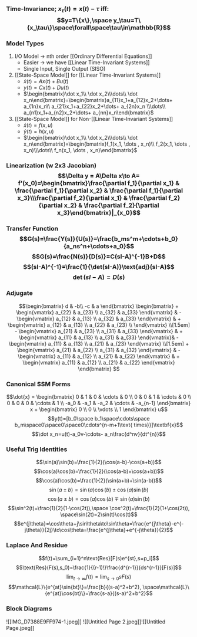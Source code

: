 ### **Time-Invariance**; $x_\tau(t)=x(t)-\tau$ iff:$$y=T\{x\},\space y_\tau=T\{x_\tau\}\space\forall\space\tau\in\mathbb{R}$$
### Model Types
1. I/O Model -> nth order [[Ordinary Differential Equations]]
	- Easier -> we have [[Linear Time-Invariant Systems]]
	- Single Input, Single Output (SISO)
2. [[State-Space Model]] for [[Linear Time-Invariant Systems]]
	- $\dot x(t)=Ax(t)+Bu(t)$
	- $y(t)=Cx(t)+Du(t)$
	- $\begin{bmatrix}\dot x_1\\ \dot x_2\\\dots\\ \dot x_n\end{bmatrix}=\begin{bmatrix}a_{11}x_1+a_{12}x_2+\dots+ a_{1n}x_n\\ a_{21}x_1+a_{22}x_2+\dots+ a_{2n}x_n \\\dots\\ a_{n1}x_1+a_{n2}x_2+\dots+ a_{nn}x_n\end{bmatrix}$
3. [[State-Space Model]] for Non-[[Linear Time-Invariant Systems]]
	- $\dot x(t)=f(x,u)$
	- $\dot y(t)=h(x,u)$
	- $\begin{bmatrix}\dot x_1\\ \dot x_2\\\dots\\ \dot x_n\end{bmatrix}=\begin{bmatrix}f_1(x_1, \dots , x_n)\\ f_2(x_1, \dots , x_n)\\\dots\\ f_n(x_1, \dots , x_n)\end{bmatrix}$
### Linearization (w 2x3 Jacobian)$$\Delta y = A\Delta x\to A= f'(x_0)=\begin{bmatrix}\frac{\partial f_1}{\partial x_1} & \frac{\partial f_1}{\partial x_2} & \frac{\partial f_1}{\partial x_3}\\\frac{\partial f_2}{\partial x_1} & \frac{\partial f_2}{\partial x_2} & \frac{\partial f_2}{\partial x_3}\end{bmatrix}|_{x_0}$$
### Transfer Function$$G(s)=\frac{Y(s)}{U(s)}=\frac{b_ms^m+\cdots+b_0}{a_ns^n+\cdots+a_0}$$$$G(s)=\frac{N(s)}{D(s)}=C(sI-A)^{-1}B+D$$$$(sI-A)^{-1}=\frac{1}{\det(sI-A)}\text{adj}(sI-A)$$$$\det(sI-A)=D(s)$$
### Adjugate
$$\begin{bmatrix} d & -b\\ -c & a \end{bmatrix}
\begin{bmatrix}
            +
            \begin{vmatrix}
                a_{22} & a_{23} \\
                a_{32} & a_{33}
            \end{vmatrix} &
            -
            \begin{vmatrix}
                a_{12} & a_{13} \\
                a_{32} & a_{33}
            \end{vmatrix} &
            +
            \begin{vmatrix}
                a_{12} & a_{13} \\
                a_{22} & a_{23} \\
            \end{vmatrix} \\[1.5em]
            -
            \begin{vmatrix}
                a_{21} & a_{23} \\
                a_{31} & a_{33}
            \end{vmatrix} &
            +
            \begin{vmatrix}
                a_{11} & a_{13} \\
                a_{31} & a_{33}
            \end{vmatrix}&
            -
            \begin{vmatrix}
                a_{11} &  a_{13} \\
                a_{21} &  a_{23}
            \end{vmatrix} \\[1.5em]
            +
            \begin{vmatrix}
                a_{21} & a_{22} \\
                a_{31} & a_{32}
            \end{vmatrix} &
            -
            \begin{vmatrix}
            a_{11} & a_{12} \\
            a_{21} & a_{22}
            \end{vmatrix} &
            +
            \begin{vmatrix}
                a_{11} & a_{12} \\
                a_{21} & a_{22}
            \end{vmatrix}
        \end{bmatrix}
$$
### Canonical SSM Forms
$$\dot{x} = \begin{bmatrix} 0 & 1 & 0 & \cdots & 0 \\ 0 & 0 & 1 & \cdots & 0 \\ 0 & 0 & 0 & \cdots & 1 \\ -a_0 & -a_1 & -a_2 & \cdots & -a_{n-1} \end{bmatrix} x + \begin{bmatrix} 0 \\ 0 \\ \vdots \\ 1 \end{bmatrix} u$$
$$y(t)=[b_0\space b_1\space\cdots\space b_m\space0\space0\space0\cdots^{n-m+1\text{ times}}]\textbf{x}$$
$$\dot x_n=u(t)-a_0v-\cdots- a_n\frac{d^nv}{dt^{n}}$$
### Useful Trig Identities
$$\sin(a)\sin(b)=\frac{1}{2}(\cos(a-b)-\cos(a+b))$$
$$\cos(a)\cos(b)=\frac{1}{2}(\cos(a-b)+\cos(a+b))$$
$$\cos(a)\cos(b)=\frac{1}{2}(\sin(a+b)+\sin(a-b))$$
$$\sin(a\pm b)=\sin(a)\cos(b)\pm\cos(a)\sin(b)$$
$$\cos(a\pm b)=\cos(a)\cos(b)\mp\sin(a)\sin(b)$$$$\sin^2(t)=\frac{1}{2}(1-\cos(2t)),\space \cos^2(t)=\frac{1}{2}(1+\cos(2t)), \space\sin(2t)=2\sin(t)\cos(t)$$
$$e^{j\theta}=\cos\theta+j\sin\theta\to\sin\theta=\frac{e^{j\theta}-e^{-j\theta}}{2j}\to\cos\theta=\frac{e^{j\theta}+e^{-j\theta}}{2}$$
### Laplace And Residue
$$f(t)=\sum_{i=1}^n\text{Res}[F(s)e^{st},s=p_i]$$$$\text{Res}(F(s),s_0)=\frac{1}{(r-1)!}\frac{d^{r-1}}{ds^{r-1}}[F(s)]$$$$\lim_{t\to\infty}f(t)=\lim_{s\to0}sF(s)$$$$\mathcal{L}\{e^{at}\sin{bt}\}=\frac{b}{(s-a)^2+b^2}, \space\mathcal{L}\{e^{at}\cos{bt}\}=\frac{s-a}{(s-a)^2+b^2}$$
### Block Diagrams
![[IMG_D7388E9FF974-1.jpeg]]
![[Untitled Page 2.jpeg]]![[Untitled Page.jpeg]]

